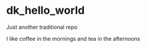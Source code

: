 # dk_hello_world
Just another traditional repo

I like coffee in the mornings and tea in the afternoons
